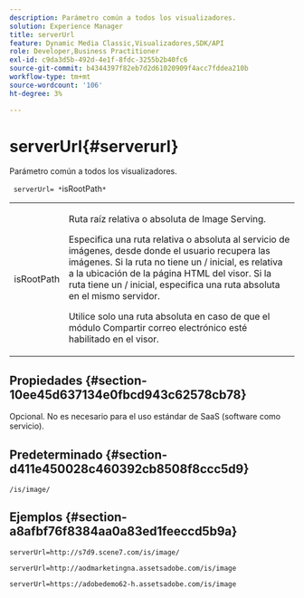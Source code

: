 ```yaml
---
description: Parámetro común a todos los visualizadores.
solution: Experience Manager
title: serverUrl
feature: Dynamic Media Classic,Visualizadores,SDK/API
role: Developer,Business Practitioner
exl-id: c9da3d5b-492d-4e1f-8fdc-3255b2b40fc6
source-git-commit: b4344397f82eb7d2d61020909f4acc7fddea210b
workflow-type: tm+mt
source-wordcount: '106'
ht-degree: 3%

---
```


# serverUrl{#serverurl}

Parámetro común a todos los visualizadores.

` serverUrl= *`isRootPath`*`

<table id="table_9B98C97485DD4DEB8A6ECBCE8DF6B886"> 
 <tbody> 
  <tr> 
   <td colname="col1"> <p> <span class="codeph"> <span class="varname"> isRootPath</span> </span> </p> </td> 
   <td colname="col2"> <p>Ruta raíz relativa o absoluta de Image Serving. </p> <p> Especifica una ruta relativa o absoluta al servicio de imágenes, desde donde el usuario recupera las imágenes. Si la ruta no tiene un <span class="filepath"> /</span> inicial, es relativa a la ubicación de la página HTML del visor. Si la ruta tiene un <span class="filepath"> /</span> inicial, especifica una ruta absoluta en el mismo servidor. </p> <p> Utilice solo una ruta absoluta en caso de que el módulo Compartir correo electrónico esté habilitado en el visor. </p> </td> 
  </tr> 
 </tbody> 
</table>

## Propiedades {#section-10ee45d637134e0fbcd943c62578cb78}

Opcional. No es necesario para el uso estándar de SaaS (software como servicio).

## Predeterminado {#section-d411e450028c460392cb8508f8ccc5d9}

`/is/image/`

## Ejemplos {#section-a8afbf76f8384aa0a83ed1feeccd5b9a}

```
serverUrl=http://s7d9.scene7.com/is/image/
```

```
serverUrl=http://aodmarketingna.assetsadobe.com/is/image
```

```
serverUrl=https://adobedemo62-h.assetsadobe.com/is/image
```

